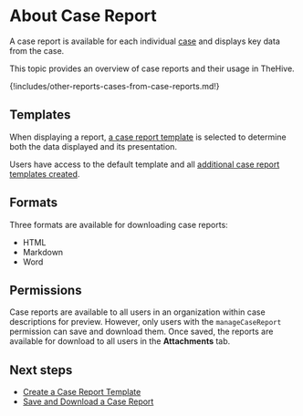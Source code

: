 # About Case Report

<!-- md:license Platinum -->

A case report is available for each individual [case](../about-cases.md) and displays key data from the case.

This topic provides an overview of case reports and their usage in TheHive.

{!includes/other-reports-cases-from-case-reports.md!}

## Templates

When displaying a report, [a case report template](../../../organization/configure-organization/manage-templates/case-report-templates/about-case-report-templates.md) is selected to determine both the data displayed and its presentation.

Users have access to the default template and all [additional case report templates created](../../../organization/configure-organization/manage-templates/case-report-templates/create-a-case-report-template.md).

## Formats

Three formats are available for downloading case reports:

* HTML
* Markdown
* Word

## Permissions

Case reports are available to all users in an organization within case descriptions for preview. However, only users with the `manageCaseReport` permission can save and download them. Once saved, the reports are available for download to all users in the **Attachments** tab.

<h2>Next steps</h2>

* [Create a Case Report Template](../../../organization/configure-organization/manage-templates/case-report-templates/create-a-case-report-template.md)
* [Save and Download a Case Report](save-download-a-case-report.md)